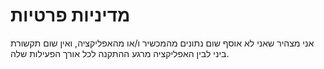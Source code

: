 # מדיניות פרטיות

אני מצהיר שאני לא אוסף שום נתונים מהמכשיר ו/או מהאפליקציה, ואין שום תקשורת ביני לבין האפליקציה מרגע ההתקנה לכל אורך הפעילות שלה.